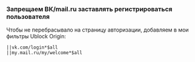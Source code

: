 ### Запрещаем ВК/mail.ru заставлять регистрироваться пользователя
Чтобы не перебрасывало на страницу авторизации, добавляем в мои фильтры Ublock Origin:
```
||vk.com/login*$all
||my.mail.ru/my/welcome*$all
```
